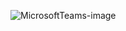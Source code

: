 
![MicrosoftTeams-image](https://github.com/WallaceHS20/Bertoti/assets/101594950/42d153a0-a157-437e-a72d-988e638a228a)
